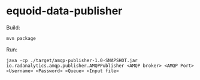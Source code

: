 # equoid-data-publisher

Build:

`mvn package`

Run:

`java -cp ./target/amqp-publisher-1.0-SNAPSHOT.jar io.radanalytics.amqp.publisher.AMQPPublisher <AMQP broker> <AMQP Port> <Username> <Password> <Queue> <Input file>`


